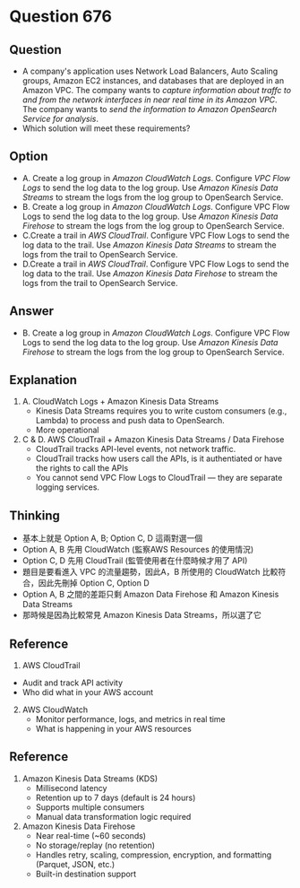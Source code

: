 # Question 676
## Question
* A company's application uses Network Load Balancers, Auto Scaling groups, Amazon EC2 instances, and databases that are deployed in an Amazon VPC. The company wants to *capture information about traffc to and from the network interfaces in near real time in its Amazon VPC*. The company wants to *send the information to Amazon OpenSearch Service for analysis*.
* Which solution will meet these requirements?

## Option
* A. Create a log group in *Amazon CloudWatch Logs*. Configure *VPC Flow Logs* to send the log data to the log group. Use *Amazon Kinesis Data Streams* to stream the logs from the log group to OpenSearch Service.
* B. Create a log group in *Amazon CloudWatch Logs*. Configure VPC Flow Logs to send the log data to the log group. Use *Amazon Kinesis Data Firehose* to stream the logs from the log group to OpenSearch Service.
* C.Create a trail in *AWS CloudTrail*. Configure VPC Flow Logs to send the log data to the trail. Use *Amazon Kinesis Data Streams* to stream the logs from the trail to OpenSearch Service.
* D.Create a trail in *AWS CloudTrail*. Configure VPC Flow Logs to send the log data to the trail. Use *Amazon Kinesis Data Firehose* to stream the logs from the trail to OpenSearch Service.

## Answer
* B. Create a log group in *Amazon CloudWatch Logs*. Configure VPC Flow Logs to send the log data to the log group. Use *Amazon Kinesis Data Firehose* to stream the logs from the log group to OpenSearch Service.

## Explanation
1. A. CloudWatch Logs + Amazon Kinesis Data Streams
   * Kinesis Data Streams requires you to write custom consumers (e.g., Lambda) to process and push data to OpenSearch.
   * More operational 
2. C & D. AWS CloudTrail + Amazon Kinesis Data Streams / Data Firehose
   * CloudTrail tracks API-level events, not network traffic.
   * CloudTrail tracks how users call the APIs, is it authentiated or have the rights to call the APIs
   * You cannot send VPC Flow Logs to CloudTrail — they are separate logging services.

## Thinking
* 基本上就是 Option A, B; Option C, D 這兩對選一個
* Option A, B 先用 CloudWatch (監察AWS Resources 的使用情況)
* Option C, D 先用 CloudTrail (監管使用者在什麼時候才用了 API)
* 題目是要看進入 VPC 的流量趨勢，因此A，B 所使用的 CloudWatch 比較符合，因此先刪掉 Option C, Option D
* Option A, B 之間的差距只剩 Amazon Data Firehose 和 Amazon Kinesis Data Streams
* 那時候是因為比較常見 Amazon Kinesis Data Streams，所以選了它

## Reference
1. AWS CloudTrail
  * Audit and track API activity
  * Who did what in your AWS account
2. AWS CloudWatch
   * Monitor performance, logs, and metrics in real time 
   * What is happening in your AWS resources

## Reference
1. Amazon Kinesis Data Streams (KDS)
   * Millisecond latency
   * Retention up to 7 days (default is 24 hours)
   * Supports multiple consumers
   * Manual data transformation logic required
2. Amazon Kinesis Data Firehose
   * Near real-time (~60 seconds)
   * No storage/replay (no retention)
   * Handles retry, scaling, compression, encryption, and formatting (Parquet, JSON, etc.)
   * Built-in destination support